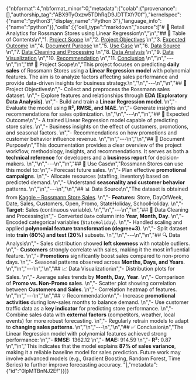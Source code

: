 {"nbformat":4,"nbformat_minor":0,"metadata":{"colab":{"provenance":[],"authorship_tag":"ABX9TyOxzw5TDhRqD9JDTTXfr70f"},"kernelspec":{"name":"python3","display_name":"Python 3"},"language_info":{"name":"python"}},"cells":[{"cell_type":"markdown","source":["# 🛒 Retail Analytics for Rossmann Stores using Linear Regression\n","\n","## 📑 Table of Contents\n","1. [Project Scope](#project-scope)  \n","2. [Project Objectives](#project-objectives)  \n","3. [Expected Outcome](#expected-outcome)  \n","4. [Document Purpose](#document-purpose)  \n","5. [Use Case](#use-case)  \n","6. [Data Source](#data-source)  \n","7. [Data Cleaning and Processing](#data-cleaning-and-processing)  \n","8. [Data Analysis](#data-analysis)  \n","9. [Data Visualization](#data-visualization)  \n","10. [Recommendation](#recommendation)  \n","11. [Conclusion](#conclusion)  \n","\n","---\n","\n","## 🎯 Project Scope\n","This project focuses on predicting **daily sales** of Rossmann Stores using a **Linear Regression model** with polynomial features. The aim is to analyze factors affecting sales performance and provide data-driven insights for business strategy.\n","\n","---\n","\n","## 🎯 Project Objectives\n","- Collect and preprocess the Rossmann sales dataset.  \n","- Explore features and relationships through **EDA (Exploratory Data Analysis)**.  \n","- Build and train a **Linear Regression model**.  \n","- Evaluate the model using **R², RMSE, and MAE**.  \n","- Generate insights and recommendations for sales optimization.  \n","\n","---\n","\n","## 📌 Expected Outcome\n","- A trained Linear Regression model capable of predicting store sales.  \n","- Business insights on the effect of customers, promotions, and seasonal factors.  \n","- Recommendations on how promotions and customer behavior influence revenue.  \n","\n","---\n","\n","## 📖 Document Purpose\n","This documentation provides a clear overview of the project workflow, methodology, insights, and recommendations. It serves as both a **technical reference** for developers and a **business report** for decision-makers.  \n","\n","---\n","\n","## 🏪 Use Case\n","Rossmann Stores can use this model to:  \n","- Forecast future sales.  \n","- Plan effective **promotional campaigns**.  \n","- Allocate resources (staffing, inventory) based on predicted demand.  \n","- Understand **seasonality and customer behavior** patterns.  \n","\n","---\n","\n","## 📊 Data Source\n","The dataset is obtained from [Kaggle – Rossmann Store Sales](https://www.kaggle.com/c/rossmann-store-sales).  \n","- **Features:** Store, DayOfWeek, Date, Sales, Customers, Open, Promo, StateHoliday, SchoolHoliday.  \n","- **Target:** Sales (continuous variable).  \n","\n","---\n","\n","## 🧹 Data Cleaning and Processing\n","- Converted `Date` column into **Year, Month, Day**.  \n","- Encoded categorical variables (`StateHoliday`).  \n","- Handled scaling and applied **polynomial feature transformation (degree=3)**.  \n","- Split dataset into **train (80%) and test (20%)** subsets.  \n","\n","---\n","\n","## 🔍 Data Analysis\n","- Sales distribution showed **left skewness** with notable outliers.  \n","- **Customers** strongly correlate with sales, making it the most influential feature.  \n","- **Promotions** significantly boost sales compared to non-promo days.  \n","- Seasonal patterns observed across **Months, Days, and Years**.  \n","\n","---\n","\n","## 📈 Data Visualization\n","- Distribution plots for Sales.  \n","- Average sales trends by **Month, Day, Year**.  \n","- Comparison of **Promo vs. Non-Promo sales**.  \n","- Scatter plot showing correlation between **Customers and Sales**.  \n","- Correlation heatmap of features.  \n","\n","---\n","\n","## 💡 Recommendation\n","- Increase **promotional activities** during low-sales months to balance demand.  \n","- Use customer traffic data as a **key indicator** for predicting store performance.  \n","- Combine sales data with **external factors** (competitors, weather, local events) for more robust forecasting.  \n","- Regularly retrain models to adapt to **changing sales patterns**.  \n","\n","---\n","\n","## ✅ Conclusion\n","The Linear Regression model with polynomial features achieved strong performance:  \n","- **RMSE:** 1362.12  \n","- **MAE:** 914.59  \n","- **R²:** 0.87  \n","\n","This indicates that the model explains **87% of sales variance**, making it a reliable baseline model for sales prediction. Future work may involve advanced models (e.g., Gradient Boosting, Random Forest, Time Series) to further improve forecasting accuracy.  "],"metadata":{"id":"0lpMTBnNJ2Ef"}}]}